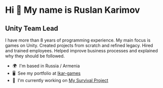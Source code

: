Hi 👋 My name is Ruslan Karimov
===============================

Unity Team Lead
---------------

I have more than 8 years of programming experience. My main focus is games on Unity. Created projects from scratch and refined legacy. Hired and trained employees. Helped improve business processes and explained why they should be followed.

*   🌍  I'm based in Russia / Armenia
*   🖥️  See my portfolio at [Ikar-games](http://ikar-games.tilda.ws)
*   🚀  I'm currently working on [My Survival Project](http://github.com/IKaRus8/Survival/tree/develop)
